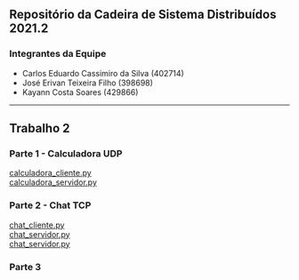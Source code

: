 ## Repositório da Cadeira de Sistema Distribuídos 2021.2

### Integrantes da Equipe
- Carlos Eduardo Cassimiro da Silva (402714)
- José Erivan Teixeira Filho (398698)
- Kayann Costa Soares (429866)

---

## Trabalho 2
### Parte 1 - Calculadora UDP
[calculadora_cliente.py](trabalho-1/calculadora_cliente.py)<br>
[calculadora_servidor.py](trabalho-1/calculadora_servidor.py)<br>

### Parte 2 - Chat TCP
[chat_cliente.py](trabalho-1/chat_cliente.py)<br>
[chat_servidor.py](trabalho-1/chat_servidor.py)<br>
[chat_servidor.py](trabalho-1/chat_util_cliente.py)<br>


### Parte 3


